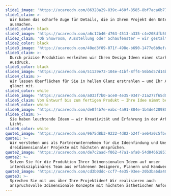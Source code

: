 ```yaml
---
slide1_image: 'https://ucarecdn.com/86328a29-839c-460f-8585-8bf7aca6b777/'
slide1_claim: >-
  Wir haben das scharfe Auge für Details, die in Ihrem Projekt den Unterschied
  ausmachen.
slide1_color: black
slide2_image: 'https://ucarecdn.com/a6c12b46-d763-4513-a335-c4e208dfb589/'
slide2_claim: 'Ob Showroom, Ausstellung oder Schaufenster — wir gestalten Ihr Display.'
slide2_color: black
slide3_image: 'https://ucarecdn.com/40ed3f09-071f-498e-b690-1477e6b9efa9/'
slide3_claim: >-
  Durch präzise Produktion verleihen wir Ihren Design Ideen einen starken
  Ausdruck.
slide3_color: black
slide4_image: 'https://ucarecdn.com/51139e73-104e-41bf-8ff4-56b5d57d14bf/'
slide4_claim: >-
  Wir lassen Oberflächen für Sie in hellem Glanz erstrahlen — und Ihr Auge
  glänzt mit.
slide4_color: white
slide5_image: 'https://ucarecdn.com/a033f7b0-ace0-4e35-9347-21a277f65d0a/'
slide5_claim: Vom Entwurf bis zum fertigen Produkt — Ihre Idee nimmt bei uns Form an.
slide5_color: white
slide6_image: 'https://ucarecdn.com/de0f4b7e-eabc-4a91-884e-1b4de420980e/'
slide6_claim: >-
  Sie haben leuchtende Ideen — wir Kreativität und Erfahrung in der Arbeit mit
  Licht.
slide6_color: white
quote1_image: 'https://ucarecdn.com/9675d8b3-9222-4d82-b24f-ae64a0c5fbc3/'
quote1: >-
  Wir verstehen uns als Partnerunternehmen für die Ideenfindung und Umsetzung
  dreidimensionaler Projekte mit höchsten Ansprüchen.
quote2_image: 'https://ucarecdn.com/de7c2aad-f062-47a1-afa0-54d046618515/'
quote2: >-
  Setzen Sie für die Produktion Ihrer 3dimensionalen Ideen auf unser
  interdisziplinäres Team aus erfahrenen Designern, Planern und Handwerkern.
quote3_image: 'https://ucarecdn.com/cd3b0ddc-ccf7-4e35-93ee-20b3ba6da408/'
quote3: >-
  Sprechen Sie mit uns über Ihre Projektidee! Wir realisieren auch
  anspruchsvolle 3dimensionale Konzepte mit höchsten ästhetischen Anforderungen.
---
```


